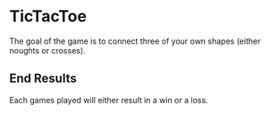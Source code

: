 # TicTacToe

The goal of the game is to connect three of your own shapes (either noughts or crosses). 

## End Results
Each games played will either result in a win or a loss. 
